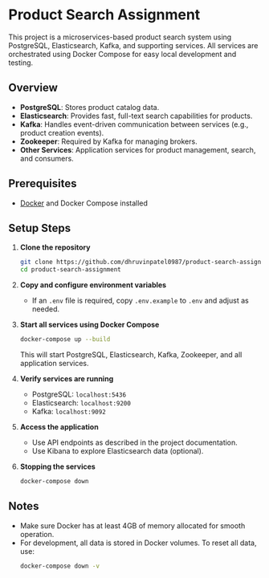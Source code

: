 # Product Search Assignment

This project is a microservices-based product search system using PostgreSQL, Elasticsearch, Kafka, and supporting services. All services are orchestrated using Docker Compose for easy local development and testing.

## Overview

- **PostgreSQL**: Stores product catalog data.
- **Elasticsearch**: Provides fast, full-text search capabilities for products.
- **Kafka**: Handles event-driven communication between services (e.g., product creation events).
- **Zookeeper**: Required by Kafka for managing brokers.
- **Other Services**: Application services for product management, search, and consumers.

## Prerequisites

- [Docker](https://www.docker.com/products/docker-desktop) and Docker Compose installed

## Setup Steps

1. **Clone the repository**
   ```sh
   git clone https://github.com/dhruvinpatel0987/product-search-assignment.git
   cd product-search-assignment
   ```

2. **Copy and configure environment variables**
   - If an `.env` file is required, copy `.env.example` to `.env` and adjust as needed.

3. **Start all services using Docker Compose**
   ```sh
   docker-compose up --build
   ```
   This will start PostgreSQL, Elasticsearch, Kafka, Zookeeper, and all application services.

4. **Verify services are running**
   - PostgreSQL: `localhost:5436`
   - Elasticsearch: `localhost:9200`
   - Kafka: `localhost:9092`

5. **Access the application**
   - Use API endpoints as described in the project documentation.
   - Use Kibana to explore Elasticsearch data (optional).

6. **Stopping the services**
   ```sh
   docker-compose down
   ```

## Notes

- Make sure Docker has at least 4GB of memory allocated for smooth operation.
- For development, all data is stored in Docker volumes. To reset all data, use:
  ```sh
  docker-compose down -v
  ```
